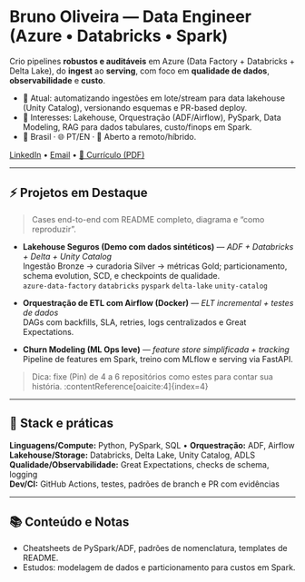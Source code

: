 <!-- Hero curto, claro e orientado a valor -->
# Bruno Oliveira — Data Engineer (Azure • Databricks • Spark)

Crio pipelines **robustos e auditáveis** em Azure (Data Factory + Databricks + Delta Lake), do **ingest** ao **serving**, com foco em **qualidade de dados**, **observabilidade** e **custo**.

- 🔭 Atual: automatizando ingestões em lote/stream para data lakehouse (Unity Catalog), versionando esquemas e PR-based deploy.
- 🎯 Interesses: Lakehouse, Orquestração (ADF/Airflow), PySpark, Data Modeling, RAG para dados tabulares, custo/finops em Spark.
- 📍 Brasil · 🌐 PT/EN · 💼 Aberto a remoto/híbrido.

[LinkedIn](https://www.linkedin.com/in/BrunoOlivei) • [Email](brunoolivei@protonmail.com) • [📄 Currículo (PDF)](./Currículo_Bruno_Oliveira.pdf)

---

## ⚡ Projetos em Destaque
> Cases end-to-end com README completo, diagrama e “como reproduzir”.

- **Lakehouse Seguros (Demo com dados sintéticos)** — *ADF + Databricks + Delta + Unity Catalog*  
  Ingestão Bronze → curadoria Silver → métricas Gold; particionamento, schema evolution, SCD, e checkpoints de qualidade.  
  `azure-data-factory` `databricks` `pyspark` `delta-lake` `unity-catalog`

- **Orquestração de ETL com Airflow (Docker)** — *ELT incremental + testes de dados*  
  DAGs com backfills, SLA, retries, logs centralizados e Great Expectations.

- **Churn Modeling (ML Ops leve)** — *feature store simplificada + tracking*  
  Pipeline de features em Spark, treino com MLflow e serving via FastAPI.

> Dica: fixe (Pin) de 4 a 6 repositórios como estes para contar sua história. :contentReference[oaicite:4]{index=4}

---

## 🧰 Stack e práticas
**Linguagens/Compute:** Python, PySpark, SQL • **Orquestração:** ADF, Airflow  
**Lakehouse/Storage:** Databricks, Delta Lake, Unity Catalog, ADLS  
**Qualidade/Observabilidade:** Great Expectations, checks de schema, logging  
**Dev/CI:** GitHub Actions, testes, padrões de branch e PR com evidências

---

## 📚 Conteúdo e Notas
- Cheatsheets de PySpark/ADF, padrões de nomenclatura, templates de README.
- Estudos: modelagem de dados e particionamento para custos em Spark.
